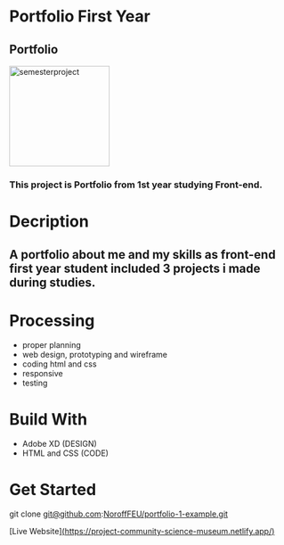 # Portfolio First Year
## Portfolio

<img width="180" alt="semesterproject" src="https://user-images.githubusercontent.com/367587948_1396323601293068_8529930259987607423_n.png">

### This project is Portfolio from 1st year studying Front-end.

# Decription
## A portfolio about me and my skills as front-end first year student included 3 projects i made during studies.

# Processing

- proper planning
- web design, prototyping and wireframe
- coding html and css
- responsive
- testing

# Build With

- Adobe XD (DESIGN)
- HTML and CSS (CODE)

# Get Started

git clone git@github.com:[NoroffFEU/portfolio-1-example.git]([https://github.com/Khintin/semester-project.git](https://github.com/Khintin/portfolio))

[Live Website][(https://project-community-science-museum.netlify.app/)](https://friendly-wilson-0412a0.netlify.app/)
